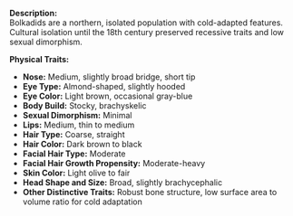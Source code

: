 **Description:**  
Bolkadids are a northern, isolated population with cold-adapted features. Cultural isolation until the 18th century preserved recessive traits and low sexual dimorphism.

**Physical Traits:**
- **Nose:** Medium, slightly broad bridge, short tip
- **Eye Type:** Almond-shaped, slightly hooded
- **Eye Color:** Light brown, occasional gray-blue
- **Body Build:** Stocky, brachyskelic
- **Sexual Dimorphism:** Minimal
- **Lips:** Medium, thin to medium
- **Hair Type:** Coarse, straight
- **Hair Color:** Dark brown to black
- **Facial Hair Type:** Moderate
- **Facial Hair Growth Propensity:** Moderate-heavy
- **Skin Color:** Light olive to fair
- **Head Shape and Size:** Broad, slightly brachycephalic
- **Other Distinctive Traits:** Robust bone structure, low surface area to volume ratio for cold adaptation